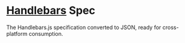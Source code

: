 # [Handlebars](http://handlebarsjs.com) Spec

The Handlebars.js specification converted to JSON, ready for cross-platform consumption.
